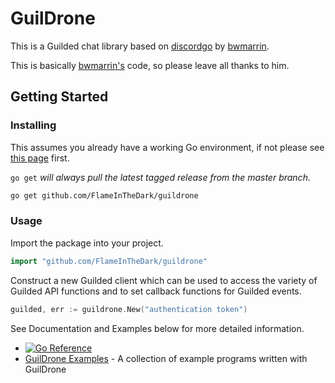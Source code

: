 # GuilDrone

This is a Guilded chat library based on [discordgo](https://github.com/bwmarrin/discordgo) by [bwmarrin](https://github.com/bwmarrin).

This is basically [bwmarrin's](https://github.com/bwmarrin) code, so please leave all thanks to him.

## Getting Started

### Installing

This assumes you already have a working Go environment, if not please see
[this page](https://golang.org/doc/install) first.

`go get` *will always pull the latest tagged release from the master branch.*

```sh
go get github.com/FlameInTheDark/guildrone
```

### Usage

Import the package into your project.

```go
import "github.com/FlameInTheDark/guildrone"
```

Construct a new Guilded client which can be used to access the variety of
Guilded API functions and to set callback functions for Guilded events.

```go
guilded, err := guildrone.New("authentication token")
```

See Documentation and Examples below for more detailed information.

- [![Go Reference](https://pkg.go.dev/badge/github.com/FlameInTheDark/guildrone.svg)](https://pkg.go.dev/github.com/FlameInTheDark/guildrone)
- [GuilDrone Examples](https://github.com/FlameInTheDark/guildrone/tree/master/examples) - A collection of example programs written with GuilDrone